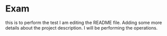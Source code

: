 # Exam
this is to perform the test
I am editing the README file. Adding some more details about the project description.
I will be performing the operations.

